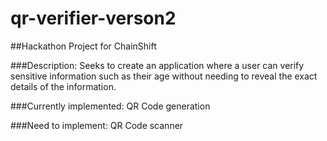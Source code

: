 # qr-verifier-verson2
##Hackathon Project for ChainShift

###Description:
Seeks to create an application where a user can verify sensitive information such as their age without
needing to reveal the exact details of the information.

###Currently implemented:
QR Code generation

###Need to implement:
QR Code scanner

